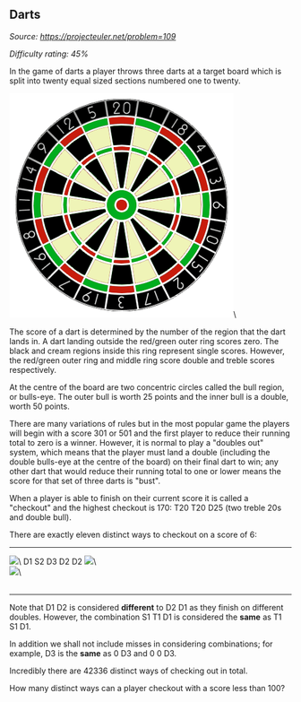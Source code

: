 Darts
-----

*Source: https://projecteuler.net/problem=109*


*Difficulty rating: 45%*

In the game of darts a player throws three darts at a target board which
is split into twenty equal sized sections numbered one to twenty.

![](img/p109.gif)\

The score of a dart is determined by the number of the region that the
dart lands in. A dart landing outside the red/green outer ring scores
zero. The black and cream regions inside this ring represent single
scores. However, the red/green outer ring and middle ring score double
and treble scores respectively.

At the centre of the board are two concentric circles called the bull
region, or bulls-eye. The outer bull is worth 25 points and the inner
bull is a double, worth 50 points.

There are many variations of rules but in the most popular game the
players will begin with a score 301 or 501 and the first player to
reduce their running total to zero is a winner. However, it is normal to
play a "doubles out" system, which means that the player must land a
double (including the double bulls-eye at the centre of the board) on
their final dart to win; any other dart that would reduce their running
total to one or lower means the score for that set of three darts is
"bust".

When a player is able to finish on their current score it is called a
"checkout" and the highest checkout is 170: T20 T20 D25 (two treble 20s
and double bull).

There are exactly eleven distinct ways to checkout on a score of 6:

  ------------------------ ------------------------ ------------------------
  ![](images/spacer.gif)\  D1                       S2
  D3                       D2                       D2
  ![](images/spacer.gif)\                            
                                                    
  ![](images/spacer.gif)\                           
                                                    
  ------------------------ ------------------------ ------------------------

Note that D1 D2 is considered **different** to D2 D1 as they finish on
different doubles. However, the combination S1 T1 D1 is considered the
**same** as T1 S1 D1.

In addition we shall not include misses in considering combinations; for
example, D3 is the **same** as 0 D3 and 0 0 D3.

Incredibly there are 42336 distinct ways of checking out in total.

How many distinct ways can a player checkout with a score less than 100?
